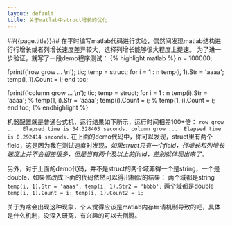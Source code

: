 ```yaml
---
layout: default
title: 关于matlab中struct增长的优化
---
```


##{{page.title}}##
在平时编写matlab代码进行实验，偶然间发现matlab结构进行行增长或者列增长速度差异较大，选择列增长能够很大程度上提速。
为了进一步验证，就写了一段demo程序测试：
{% highlight matlab %}
n = 100000;

fprintf('row grow ... \n');
tic;
temp = struct;
for i = 1 : n
    temp(i, 1).Str = 'aaaa';
    temp(i, 1).Count = i;
end
toc;

fprintf('column grow ... \n');
tic;
temp = struct;
for i = 1 : n
    temp(i).Str = 'aaaa'; % temp(1, i).Str = 'aaaa';
    temp(i).Count = i; % temp(1, i).Count = i;
end
toc;
{% endhighlight %}

机器配置就是普通台式机，运行结果如下所示，运行时间相差100+倍：
`
row grow ... 
Elapsed time is 34.328403 seconds.
column grow ... 
Elapsed time is 0.292414 seconds.
`
在上面的demo代码中，你可以发现，struct里有两个field，这是因为我在测试速度时发现，*如果struct只有一个field，行增长和列增长速度上并不会相差很多，但是当有两个及以上的field，差别就体现出来了*。

另外，对于上面的demo代码，并不是struct的两个域非得一个是string，一个是double，如果修改成下面的代码依然可以得出相似的结果：
两个域都是string
`
temp(i, 1).Str = 'aaaa';
temp(i, 1).Str2 = 'bbbb';
`
两个域都是double
`
temp(i, 1).Count = i;
temp(i, 1).Count2 = i;
`

关于为啥会出现这种现象，个人觉得应该是matlab内存申请机制导致的吧，具体是什么机制，没深入研究，有兴趣的可以去倒腾。